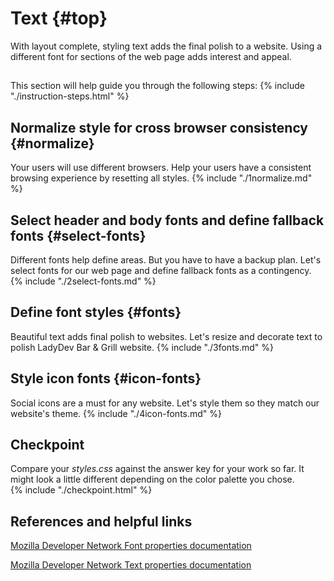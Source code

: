# Text {#top}
With layout complete, styling text adds the final polish to a website. Using a different font for sections of the web page adds interest and appeal. 

<!-- trick markdown to give me a little space between these two sections of text -->
## 

This section will help guide you through the following steps:
{% include "./instruction-steps.html" %}

## Normalize style for cross browser consistency {#normalize} <span class="navigate-top"><a href="#top" title="Take me to the top of page"><i class="fa fa-chevron-circle-up" aria-hidden="true"></i></a></span>
Your users will use different browsers. Help your users have a consistent browsing experience by resetting all styles.
{% include "./1normalize.md" %}

## Select header and body fonts and define fallback fonts  {#select-fonts} <span class="navigate-top"><a href="#top" title="Take me to the top of page"><i class="fa fa-chevron-circle-up" aria-hidden="true"></i></a></span>
Different fonts help define areas. But you have to have a backup plan. Let's select fonts for our web page and define fallback fonts as a contingency.
{% include "./2select-fonts.md" %}

## Define font styles {#fonts} <span class="navigate-top"><a href="#top" title="Take me to the top of page"><i class="fa fa-chevron-circle-up" aria-hidden="true"></i></a></span>
Beautiful text adds final polish to websites. Let's resize and decorate text to polish LadyDev Bar & Grill website.
{% include "./3fonts.md" %}

## Style icon fonts {#icon-fonts} <span class="navigate-top"><a href="#top" title="Take me to the top of page"><i class="fa fa-chevron-circle-up" aria-hidden="true"></i></a></span>
Social icons are a must for any website. Let's style them so they match our website's theme.
{% include "./4icon-fonts.md" %}

<!-- trick markdown to give me a little space between these two sections of text -->
## 

## Checkpoint <span class="navigate-top"><a href="#top" title="Take me to the top of page"><i class="fa fa-chevron-circle-up" aria-hidden="true"></i></a></span>
Compare your _styles.css_ against the answer key for your work so far. It might look a little different depending on the color palette you chose.  
{% include "./checkpoint.html" %}


<!-- trick markdown to give me a little space between these two sections of text -->
## 

## References and helpful links <span class="navigate-top"><a href="#top" title="Take me to the top of page"><i class="fa fa-chevron-circle-up" aria-hidden="true"></i></a></span>
[Mozilla Developer Network Font properties documentation](https://developer.mozilla.org/en-US/docs/Web/CSS/font)

[Mozilla Developer Network Text properties documentation](https://developer.mozilla.org/en-US/docs/Web/CSS/CSS_Text)

